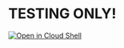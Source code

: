# TESTING ONLY!

[![Open in Cloud Shell](https://gstatic.com/cloudssh/images/open-btn.png)](https://console.cloud.google.com/cloudshell/open?git_repo=https://github.com/cloudwheels/test-cloudshell-tutorial&tutorial=index.md)
